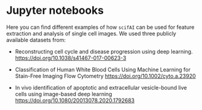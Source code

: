# Jupyter notebooks

Here you can find different examples of how `scifAI` can be used for feature extraction and analysis of single cell images. We used three publicly available datasets from:

- Reconstructing cell cycle and disease progression using deep learning. https://doi.org/10.1038/s41467-017-00623-3

- Classification of Human White Blood Cells Using Machine Learning for Stain-Free Imaging Flow Cytometry https://doi.org/10.1002/cyto.a.23920

- In vivo identification of apoptotic and extracellular vesicle-bound live cells using image-based deep learning https://doi.org/10.1080/20013078.2020.1792683
